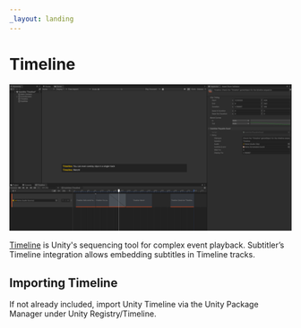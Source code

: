 ```yaml
---
_layout: landing
---
```


# Timeline

![Timeline](../images/Screens/TimelineIntro.PNG)

[Timeline](https://unity.com/features/timeline) is Unity's sequencing tool for complex event playback. Subtitler’s Timeline integration allows embedding subtitles in Timeline tracks.

## Importing Timeline
If not already included, import Unity Timeline via the Unity Package Manager under Unity Registry/Timeline.
